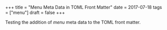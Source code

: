 +++
title = "Menu Meta Data in TOML Front Matter"
date = 2017-07-18
tags = ["menu"]
draft = false
+++

Testing the addition of *menu* meta data to the TOML front matter.
